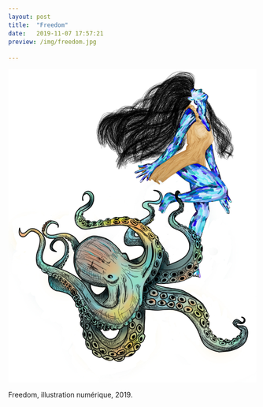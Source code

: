 ```yaml
---
layout: post
title:  "Freedom"
date:   2019-11-07 17:57:21
preview: /img/freedom.jpg

---
```


![Picture 1](/img/freedom.jpg) 


Freedom, illustration numérique, 2019.
